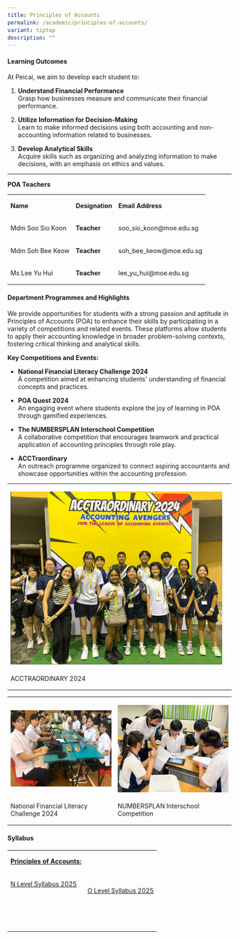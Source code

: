 ```yaml
---
title: Principles of Accounts
permalink: /academic/principles-of-accounts/
variant: tiptap
description: ""
---
```

<h4><strong>Learning Outcomes</strong></h4>
<p>At Peicai, we aim to develop each student to:</p>
<ol data-tight="true" class="tight">
<li>
<p><strong>Understand Financial Performance</strong>
<br>Grasp how businesses measure and communicate their financial performance.</p>
</li>
<li>
<p><strong>Utilize Information for Decision-Making</strong>
<br>Learn to make informed decisions using both accounting and non-accounting
information related to businesses.</p>
</li>
<li>
<p><strong>Develop Analytical Skills</strong>
<br>Acquire skills such as organizing and analyzing information to make decisions,
with an emphasis on ethics and values.</p>
</li>
</ol>
<hr>
<p><strong>POA Teachers</strong>
</p>
<table style="minWidth: 75px">
<colgroup>
<col>
<col>
<col>
</colgroup>
<tbody>
<tr>
<td rowspan="1" colspan="1">
<p><strong>Name</strong>
</p>
</td>
<td rowspan="1" colspan="1">
<p><strong>Designation</strong>
</p>
</td>
<td rowspan="1" colspan="1">
<p><strong>Email Address</strong>
</p>
</td>
</tr>
<tr>
<td rowspan="1" colspan="1">
<p>Mdm Soo Sio Koon</p>
</td>
<td rowspan="1" colspan="1">
<p><strong>Teacher</strong>
</p>
</td>
<td rowspan="1" colspan="1">
<p><a rel="noopener noreferrer nofollow" target="_blank">soo_sio_koon@moe.edu.sg</a>
</p>
</td>
</tr>
<tr>
<td rowspan="1" colspan="1">
<p>Mdm Soh Bee Keow</p>
</td>
<td rowspan="1" colspan="1">
<p><strong>Teacher</strong>
</p>
</td>
<td rowspan="1" colspan="1">
<p><a rel="noopener noreferrer nofollow" target="_blank">soh_bee_keow@moe.edu.sg</a>
</p>
</td>
</tr>
<tr>
<td rowspan="1" colspan="1">
<p>Ms Lee Yu Hui</p>
</td>
<td rowspan="1" colspan="1">
<p><strong>Teacher</strong>
</p>
</td>
<td rowspan="1" colspan="1">
<p><a rel="noopener noreferrer nofollow" target="_blank">lee_yu_hui@moe.edu.sg</a>
</p>
</td>
</tr>
</tbody>
</table>
<h4><strong>Department Programmes and Highlights</strong></h4>
<p>We provide opportunities for students with a strong passion and aptitude
in Principles of Accounts (POA) to enhance their skills by participating
in a variety of competitions and related events. These platforms allow
students to apply their accounting knowledge in broader problem-solving
contexts, fostering critical thinking and analytical skills.</p>
<p><strong>Key Competitions and Events:</strong>
</p>
<ul data-tight="true" class="tight">
<li>
<p><strong>National Financial Literacy Challenge 2024</strong>
<br>A competition aimed at enhancing students' understanding of financial
concepts and practices.</p>
</li>
<li>
<p><strong>POA Quest 2024</strong>
<br>An engaging event where students explore the joy of learning in POA through
gamified experiences.</p>
</li>
<li>
<p><strong>The NUMBERSPLAN Interschool Competition</strong>
<br>A collaborative competition that encourages teamwork and practical application
of accounting principles through role play.</p>
</li>
<li>
<p><strong>ACCTraordinary</strong>
<br>An outreach programme organized to connect aspiring accountants and showcase
opportunities within the accounting profession.</p>
</li>
</ul>
<table style="minWidth: 50px">
<colgroup>
<col>
<col>
</colgroup>
<tbody>
<tr>
<th rowspan="1" colspan="1">
<p></p>
<div class="isomer-image-wrapper">
<img style="width: 100%" height="auto" width="100%" alt="Acctraordinary 2024 img 8" src="/images/Academic/Acctraordinary_2024_img_8.jpg">
</div>
</th>
<th rowspan="1" colspan="1">
<p></p>
</th>
</tr>
<tr>
<td rowspan="1" colspan="1">
<p>ACCTRAORDINARY 2024</p>
</td>
<td rowspan="1" colspan="1">
<p></p>
</td>
</tr>
</tbody>
</table>
<table style="minWidth: 50px">
<colgroup>
<col>
<col>
</colgroup>
<tbody>
<tr>
<th rowspan="1" colspan="1">
<p></p>
<div class="isomer-image-wrapper">
<img style="width: 100%" height="auto" width="100%" alt="National Financial Literacy Challenge 2024" src="/images/Academic/National_Financial_Literacy_Challenge_img9.jpg">
</div>
</th>
<th rowspan="1" colspan="1">
<p></p>
<div class="isomer-image-wrapper">
<img style="width: 100%" height="auto" width="100%" alt="NUMBERSPLAN Interschool Competition" src="/images/Academic/NUMBERSPLAN_Interschool_Competition_imp10.jpg">
</div>
</th>
</tr>
<tr>
<td rowspan="1" colspan="1">
<p>National Financial Literacy Challenge 2024</p>
</td>
<td rowspan="1" colspan="1">
<p>NUMBERSPLAN Interschool Competition</p>
</td>
</tr>
</tbody>
</table>
<h4><strong>Syllabus</strong></h4>
<table style="minWidth: 50px">
<colgroup>
<col>
<col>
</colgroup>
<tbody>
<tr>
<td rowspan="1" colspan="1">
<p><strong><u>Principles of Accounts:</u></strong>
</p>
</td>
<td rowspan="1" colspan="1">
<p></p>
</td>
</tr>
<tr>
<td rowspan="1" colspan="1">
<p><a href="https://www.seab.gov.sg/files/NA%20Level%20Syllabus%20Sch%20Cddts/2025/7086_y25_sy.pdf" rel="noopener noreferrer nofollow" target="_new">N Level Syllabus 2025</a>
</p>
<p>&nbsp;</p>
</td>
<td rowspan="1" colspan="1">
<p><a href="https://www.seab.gov.sg/files/O%20Lvl%20Syllabus%20Sch%20Cddts/2025/7087_y25_sy.pdf" rel="noopener noreferrer nofollow" target="_new">O Level Syllabus 2025</a>
</p>
</td>
</tr>
<tr>
<td rowspan="1" colspan="1">
<p>&nbsp;</p>
</td>
<td rowspan="1" colspan="1">
<p></p>
</td>
</tr>
</tbody>
</table>
<p></p>